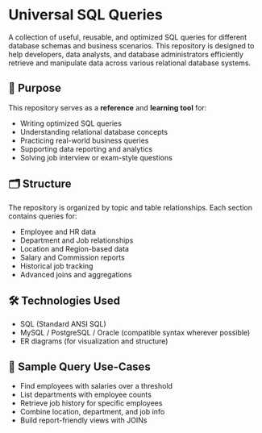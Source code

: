 # Universal SQL Queries

A collection of useful, reusable, and optimized SQL queries for different database schemas and business scenarios. This repository is designed to help developers, data analysts, and database administrators efficiently retrieve and manipulate data across various relational database systems.

## 📌 Purpose

This repository serves as a **reference** and **learning tool** for:

- Writing optimized SQL queries
- Understanding relational database concepts
- Practicing real-world business queries
- Supporting data reporting and analytics
- Solving job interview or exam-style questions

## 🗂️ Structure

The repository is organized by topic and table relationships. Each section contains queries for:

- Employee and HR data
- Department and Job relationships
- Location and Region-based data
- Salary and Commission reports
- Historical job tracking
- Advanced joins and aggregations

## 🛠️ Technologies Used

- SQL (Standard ANSI SQL)
- MySQL / PostgreSQL / Oracle (compatible syntax wherever possible)
- ER diagrams (for visualization and structure)

## 📄 Sample Query Use-Cases

- Find employees with salaries over a threshold
- List departments with employee counts
- Retrieve job history for specific employees
- Combine location, department, and job info
- Build report-friendly views with JOINs

